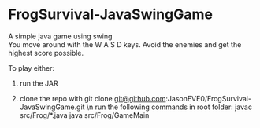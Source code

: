 # FrogSurvival-JavaSwingGame
A simple java game using swing\
You move around with the W A S D keys.
Avoid the enemies and get the highest score possible.

To play either:

1. run the JAR 

2. clone the repo with git clone git@github.com:JasonEVE0/FrogSurvival-JavaSwingGame.git \n
run the following commands in root folder:
javac src/Frog/*.java
java src/Frog/GameMain



